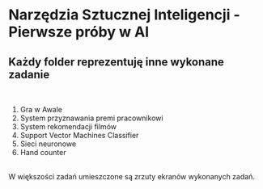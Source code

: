 # Narzędzia Sztucznej Inteligencji - Pierwsze próby w AI

## Każdy folder reprezentuję inne wykonane zadanie
<br>
<ol>
<li> Gra w Awale
<li> System przyznawania premi pracownikowi
<li> System rekomendacji filmów
<li> Support Vector Machines Classifier
<li> Sieci neuronowe
<li> Hand counter
</ol>
<br>
W większości zadań umieszczone są zrzuty ekranów wykonanych zadań.
